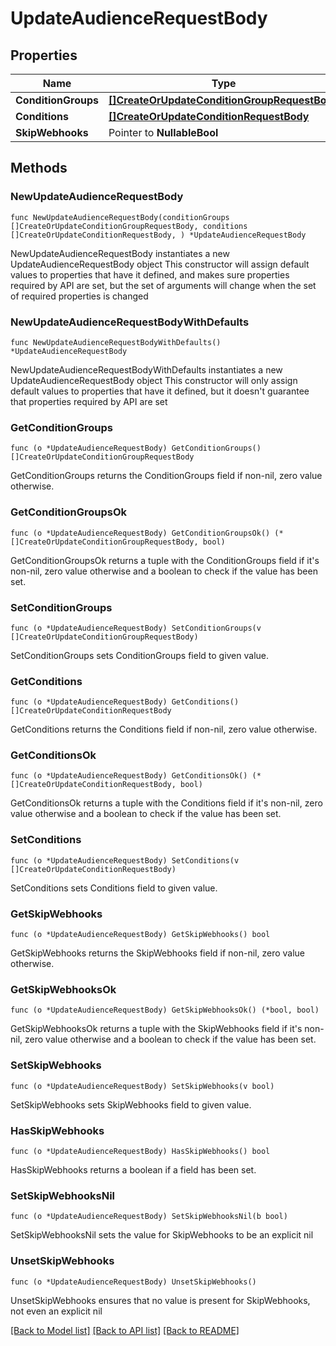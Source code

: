 # UpdateAudienceRequestBody

## Properties

Name | Type | Description | Notes
------------ | ------------- | ------------- | -------------
**ConditionGroups** | [**[]CreateOrUpdateConditionGroupRequestBody**](CreateOrUpdateConditionGroupRequestBody.md) |  | 
**Conditions** | [**[]CreateOrUpdateConditionRequestBody**](CreateOrUpdateConditionRequestBody.md) |  | 
**SkipWebhooks** | Pointer to **NullableBool** |  | [optional] 

## Methods

### NewUpdateAudienceRequestBody

`func NewUpdateAudienceRequestBody(conditionGroups []CreateOrUpdateConditionGroupRequestBody, conditions []CreateOrUpdateConditionRequestBody, ) *UpdateAudienceRequestBody`

NewUpdateAudienceRequestBody instantiates a new UpdateAudienceRequestBody object
This constructor will assign default values to properties that have it defined,
and makes sure properties required by API are set, but the set of arguments
will change when the set of required properties is changed

### NewUpdateAudienceRequestBodyWithDefaults

`func NewUpdateAudienceRequestBodyWithDefaults() *UpdateAudienceRequestBody`

NewUpdateAudienceRequestBodyWithDefaults instantiates a new UpdateAudienceRequestBody object
This constructor will only assign default values to properties that have it defined,
but it doesn't guarantee that properties required by API are set

### GetConditionGroups

`func (o *UpdateAudienceRequestBody) GetConditionGroups() []CreateOrUpdateConditionGroupRequestBody`

GetConditionGroups returns the ConditionGroups field if non-nil, zero value otherwise.

### GetConditionGroupsOk

`func (o *UpdateAudienceRequestBody) GetConditionGroupsOk() (*[]CreateOrUpdateConditionGroupRequestBody, bool)`

GetConditionGroupsOk returns a tuple with the ConditionGroups field if it's non-nil, zero value otherwise
and a boolean to check if the value has been set.

### SetConditionGroups

`func (o *UpdateAudienceRequestBody) SetConditionGroups(v []CreateOrUpdateConditionGroupRequestBody)`

SetConditionGroups sets ConditionGroups field to given value.


### GetConditions

`func (o *UpdateAudienceRequestBody) GetConditions() []CreateOrUpdateConditionRequestBody`

GetConditions returns the Conditions field if non-nil, zero value otherwise.

### GetConditionsOk

`func (o *UpdateAudienceRequestBody) GetConditionsOk() (*[]CreateOrUpdateConditionRequestBody, bool)`

GetConditionsOk returns a tuple with the Conditions field if it's non-nil, zero value otherwise
and a boolean to check if the value has been set.

### SetConditions

`func (o *UpdateAudienceRequestBody) SetConditions(v []CreateOrUpdateConditionRequestBody)`

SetConditions sets Conditions field to given value.


### GetSkipWebhooks

`func (o *UpdateAudienceRequestBody) GetSkipWebhooks() bool`

GetSkipWebhooks returns the SkipWebhooks field if non-nil, zero value otherwise.

### GetSkipWebhooksOk

`func (o *UpdateAudienceRequestBody) GetSkipWebhooksOk() (*bool, bool)`

GetSkipWebhooksOk returns a tuple with the SkipWebhooks field if it's non-nil, zero value otherwise
and a boolean to check if the value has been set.

### SetSkipWebhooks

`func (o *UpdateAudienceRequestBody) SetSkipWebhooks(v bool)`

SetSkipWebhooks sets SkipWebhooks field to given value.

### HasSkipWebhooks

`func (o *UpdateAudienceRequestBody) HasSkipWebhooks() bool`

HasSkipWebhooks returns a boolean if a field has been set.

### SetSkipWebhooksNil

`func (o *UpdateAudienceRequestBody) SetSkipWebhooksNil(b bool)`

 SetSkipWebhooksNil sets the value for SkipWebhooks to be an explicit nil

### UnsetSkipWebhooks
`func (o *UpdateAudienceRequestBody) UnsetSkipWebhooks()`

UnsetSkipWebhooks ensures that no value is present for SkipWebhooks, not even an explicit nil

[[Back to Model list]](../README.md#documentation-for-models) [[Back to API list]](../README.md#documentation-for-api-endpoints) [[Back to README]](../README.md)


